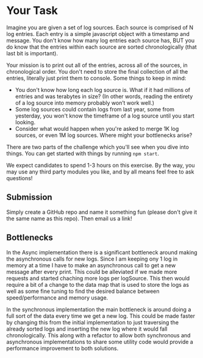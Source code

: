 # Your Task

Imagine you are given a set of log sources.  Each source is comprised of N log entries.  Each entry is a simple javascript object with a timestamp and message.  You don't know how many log entries each source has, BUT you do know that the entries within each source are sorted chronologically (that last bit is important).

Your mission is to print out all of the entries, across all of the sources, in chronological order.  You don't need to store the final collection of all the entries, literally just print them to console.  Some things to keep in mind:

* You don't know how long each log source is.  What if it had millions of entries and was terabytes in size?  (In other words, reading the entirety of a log source into memory probably won’t work well.)
* Some log sources could contain logs from last year, some from yesterday, you won't know the timeframe of a log source until you start looking.
* Consider what would happen when you're asked to merge 1K log sources, or even 1M log sources.  Where might your bottlenecks arise?

There are two parts of the challenge which you'll see when you dive into things.  You can get started with things by running `npm start`.

We expect candidates to spend 1-3 hours on this exercise.  By the way, you may use any third party modules you like, and by all means feel free to ask questions!


## Submission

Simply create a GitHub repo and name it something fun (please don't give it the same name as this repo).  Then email us a link!

## Bottlenecks

In the Async implementation there is a significant bottleneck around making the asynchronous calls for new logs. Since I am keeping ony 1 log in memory at a time I have to make an asynchronous call to get a new message after every print. This could be alleviated if we made more requests and started chaching more logs per logSource. This then would require a bit of a change to the data map that is used to store the logs as well as some fine tuning to find the desired balance between speed/performance and memory usage.

In the synchronous implementation the main bottleneck is around doing a full sort of the data every time we get a new log. This could be made faster by changing this from the initial implementation to just traversing the already sorted logs and inserting the new log where it would fall chronologically. This along with a refactor to allow both synchronous and asynchronous implementations to share some utility code would provide a performance improvement to both solutions.
